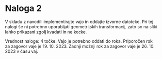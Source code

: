 # Naloga 2

V skladu z navodili implementirajte vajo in oddajte izvorne datoteke. Pri tej nalogi še ni potrebno uporabljati geometrijskih transformacij, zato so na sliki lahko prikazani zgolj kvadati in ne kocke.

Vrednost naloge: 4 točke. Vajo je potrebno oddati do roka. Priporočen rok za zagovor vaje je 19. 10. 2023. Zadnji možnji rok za zagovor vaje je 26. 10. 2023 v času vaj.